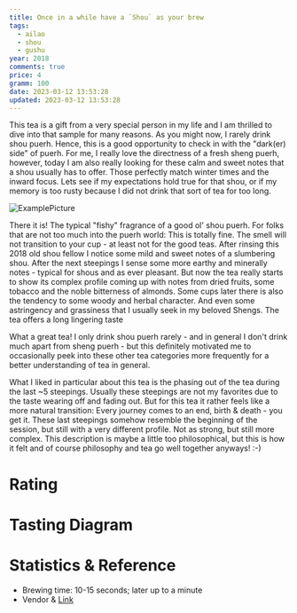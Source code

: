 ```yaml
---
title: Once in a while have a `Shou` as your brew
tags:
  - ailao
  - shou
  - gushu
year: 2018
comments: true
price: 4
gramm: 100
date: 2023-03-12 13:53:28
updated: 2023-03-12 13:53:28
---
```


This tea is a gift from a very special person in my life and I am thrilled to dive into that sample for many reasons.
As you might now, I rarely drink shou puerh. Hence, this is a good opportunity to check in with the "dark(er) side" of puerh. For me, I really love the directness of a fresh sheng puerh, however, today I am also really looking for these calm and sweet notes that a shou usually has to offer. Those perfectly match winter times and the inward focus. Lets see if my expectations hold true for that shou, or if my memory is too rusty because I did not drink that sort of tea for too long.

![ExamplePicture](setup.jpeg)


<!-- more -->

There it is! The typical "fishy" fragrance of a good ol' shou puerh. For folks that are not too much into the puerh world: This is totally fine. The smell will not transition to your cup - at least not for the good teas.
After rinsing this 2018 old shou fellow I notice some mild and sweet notes of a slumbering shou. After the next steepings I sense some more earthy and minerally notes - typical for shous and as ever pleasant. But now the tea really starts to show its complex profile coming up with notes from dried fruits, some tobacco and the noble bitterness of almonds. Some cups later there is also the tendency to some woody and herbal character. And even some astringency and grassiness that I usually seek in my beloved Shengs. The tea offers a long lingering taste  

What a great tea! I only drink shou puerh rarely - and in general I don't drink much apart from sheng puerh - but this definitely motivated me to occasionally peek into these other tea categories more frequently for a better understanding of tea in general.

What I liked in particular about this tea is the phasing out of the tea during the last ~5 steepings. Usually these steepings are not my favorites due to the taste wearing off and fading out. But for this tea it rather feels like a more natural transition: Every journey comes to an end, birth & death - you get it. These last steepings somehow resemble the beginning of the session, but still with a very different profile. Not as strong, but still more complex. This description is maybe a little too philosophical, but this is how it felt and of course philosophy and tea go well together anyways! :-)


# Rating

# Tasting Diagram

# Statistics & Reference
- Brewing time: 10-15 seconds; later up to a minute
- Vendor & [Link](https://www.teashop.by/product/shu-aujer-iz-korzinki-100-gr-2018-g-nosorog-iz-serii-bufan/) 